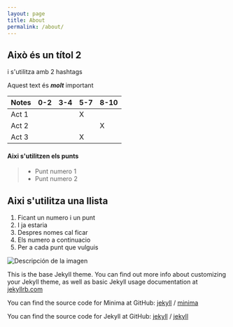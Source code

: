 ```yaml
---
layout: page
title: About
permalink: /about/
---
```


## Això és un títol 2
i s'utilitza amb 2 hashtags

Aquest text és ***molt*** important

| Notes |  0-2 | 3-4 | 5-7  | 8-10  |
|---|---|---|---|---|
| Act 1 |   |   |  X |   |
|  Act 2 |   |   |   |  X |
|  Act 3 |   |   |  X |   |

#### Aixi s'utilitzen els punts
>
> - Punt numero 1 
> - Punt numero 2

## Aixi s'utilitza una llista
1. Ficant un numero i un punt
2. I ja estaria
3. Despres nomes cal ficar
4. Els numero a continuacio
5. Per a cada punt que vulguis

<image src="https://picsum.photos/800/600" alt="Descripción de la imagen">



This is the base Jekyll theme. You can find out more info about customizing your Jekyll theme, as well as basic Jekyll usage documentation at [jekyllrb.com](https://jekyllrb.com/)

You can find the source code for Minima at GitHub:
[jekyll][jekyll-organization] /
[minima](https://github.com/jekyll/minima)

You can find the source code for Jekyll at GitHub:
[jekyll][jekyll-organization] /
[jekyll](https://github.com/jekyll/jekyll)


[jekyll-organization]: https://github.com/jekyll
